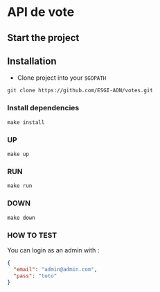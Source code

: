 # API de vote

## Start the project
## Installation

- Clone project into your `$GOPATH`

```
git clone https://github.com/ESGI-AON/votes.git
```

### Install  dependencies

```
make install
```

### UP

```
make up
```
### RUN
```
make run
```
### DOWN

```make down```

### HOW TO TEST

You can login as an admin with :
```json
{
  "email": "admin@admin.com",
  "pass": "toto"
}
```